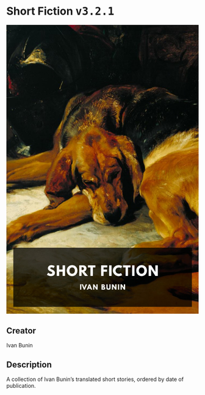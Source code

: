 
# Short Fiction <kbd>v3.2.1</kbd>

<center>
  <img src="./cover-1024.jpg"/>
</center>

## Creator
Ivan Bunin

## Description
A collection of Ivan Bunin’s translated short stories, ordered by date of publication.
